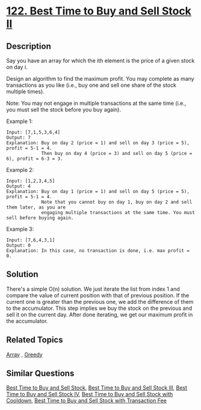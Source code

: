 # [122. Best Time to Buy and Sell Stock II](https://leetcode.com/problems/best-time-to-buy-and-sell-stock-ii)

## Description

Say you have an array for which the ith element is the price of a given stock on day i.

Design an algorithm to find the maximum profit. You may complete as many transactions as you like (i.e., buy one and sell one share of the stock multiple times).

Note: You may not engage in multiple transactions at the same time (i.e., you must sell the stock before you buy again).

Example 1:

```
Input: [7,1,5,3,6,4]
Output: 7
Explanation: Buy on day 2 (price = 1) and sell on day 3 (price = 5), profit = 5-1 = 4.
             Then buy on day 4 (price = 3) and sell on day 5 (price = 6), profit = 6-3 = 3.
```

Example 2:

```
Input: [1,2,3,4,5]
Output: 4
Explanation: Buy on day 1 (price = 1) and sell on day 5 (price = 5), profit = 5-1 = 4.
             Note that you cannot buy on day 1, buy on day 2 and sell them later, as you are
             engaging multiple transactions at the same time. You must sell before buying again.
```

Example 3:

```
Input: [7,6,4,3,1]
Output: 0
Explanation: In this case, no transaction is done, i.e. max profit = 0.
```

## Solution

There's a simple O(n) solution. We just iterate the list from index 1 and compare the value of current position with that of previous position. If the current one is greater than the previous one, we add the difference of them to the accumulator. This step implies we buy the stock on the previous and sell it on the current day. After done iterating, we get our maximum profit in the accumulator.

## Related Topics

[Array](https://leetcode.com/tag/array/) , [Greedy](https://leetcode.com/tag/greedy/) 

## Similar Questions

[Best Time to Buy and Sell Stock](https://leetcode.com/problems/best-time-to-buy-and-sell-stock/), [Best Time to Buy and Sell Stock III](https://leetcode.com/problems/best-time-to-buy-and-sell-stock-iii/), [Best Time to Buy and Sell Stock IV](https://leetcode.com/problems/best-time-to-buy-and-sell-stock-iv/), [Best Time to Buy and Sell Stock with Cooldown](https://leetcode.com/problems/best-time-to-buy-and-sell-stock-with-cooldown/), [Best Time to Buy and Sell Stock with Transaction Fee](https://leetcode.com/problems/best-time-to-buy-and-sell-stock-with-transaction-fee/)
